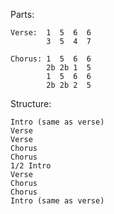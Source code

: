 Parts:
    
    Verse:  1  5  6  6
            3  5  4  7
    
    Chorus: 1  5  6  6
            2b 2b 1  5
            1  5  6  6
            2b 2b 2  5


Structure:

    Intro (same as verse)
    Verse
    Verse
    Chorus
    Chorus
    1/2 Intro
    Verse
    Chorus
    Chorus
    Intro (same as verse)
